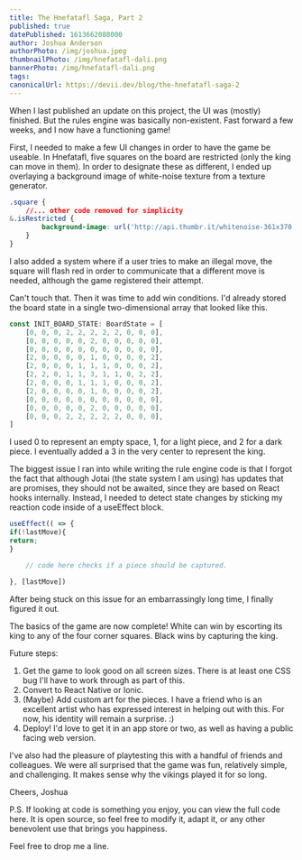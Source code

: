 ```yaml
---
title: The Hnefatafl Saga, Part 2
published: true
datePublished: 1613662088000
author: Joshua Anderson
authorPhoto: /img/joshua.jpeg
thumbnailPhoto: /img/hnefatafl-dali.png
bannerPhoto: /img/hnefatafl-dali.png
tags:
canonicalUrl: https://devii.dev/blog/the-hnefatafl-saga-2
---
```


When I last published an update on this project, the UI was (mostly) finished. But the rules engine was basically non-existent. Fast forward a few weeks, and I now have a functioning game!

First, I needed to make a few UI changes in order to have the game be useable. In Hnefatafl, five squares on the board are restricted (only the king can move in them). In order to designate these as different, I ended up overlaying a background image of white-noise texture from a texture generator.

```css
.square {
    //... other code removed for simplicity
&.isRestricted {
        background-image: url('http://api.thumbr.it/whitenoise-361x370.png?background=ffffffff&noise=050505&density=50&opacity=31');
    }
}
```

I also added a system where if a user tries to make an illegal move, the square will flash red in order to communicate that a different move is needed, although the game registered their attempt.

Can't touch that.
Then it was time to add win conditions. I'd already stored the board state in a single two-dimensional array that looked like this.

```ts
const INIT_BOARD_STATE: BoardState = [
    [0, 0, 0, 2, 2, 2, 2, 2, 0, 0, 0],
    [0, 0, 0, 0, 0, 2, 0, 0, 0, 0, 0],
    [0, 0, 0, 0, 0, 0, 0, 0, 0, 0, 0],
    [2, 0, 0, 0, 0, 1, 0, 0, 0, 0, 2],
    [2, 0, 0, 0, 1, 1, 1, 0, 0, 0, 2],
    [2, 2, 0, 1, 1, 3, 1, 1, 0, 2, 2],
    [2, 0, 0, 0, 1, 1, 1, 0, 0, 0, 2],
    [2, 0, 0, 0, 0, 1, 0, 0, 0, 0, 2],
    [0, 0, 0, 0, 0, 0, 0, 0, 0, 0, 0],
    [0, 0, 0, 0, 0, 2, 0, 0, 0, 0, 0],
    [0, 0, 0, 2, 2, 2, 2, 2, 0, 0, 0],
]
```

I used 0 to represent an empty space, 1, for a light piece, and 2 for a dark piece. I eventually added a 3 in the very center to represent the king.

The biggest issue I ran into while writing the rule engine code is that I forgot the fact that although Jotai (the state system I am using) has updates that are promises, they should not be awaited, since they are based on React hooks internally. Instead, I needed to detect state changes by sticking my reaction code inside of a useEffect block.

```ts
useEffect(( => {
if(!lastMove){
return;
}

    // code here checks if a piece should be captured.

}, [lastMove])
```

After being stuck on this issue for an embarrassingly long time, I finally figured it out.

The basics of the game are now complete! White can win by escorting its king to any of the four corner squares. Black wins by capturing the king.

Future steps:

1. Get the game to look good on all screen sizes. There is at least one CSS bug I'll have to work through as part of this.
2. Convert to React Native or Ionic.
3. (Maybe) Add custom art for the pieces. I have a friend who is an excellent artist who has expressed interest in helping out with this. For now, his identity will remain a surprise. :)
4. Deploy! I'd love to get it in an app store or two, as well as having a public facing web version.

I've also had the pleasure of playtesting this with a handful of friends and colleagues. We were all surprised that the game was fun, relatively simple, and challenging. It makes sense why the vikings played it for so long.

Cheers,
Joshua

P.S. If looking at code is something you enjoy, you can view the full code here. It is open source, so feel free to modify it, adapt it, or any other benevolent use that brings you happiness.

Feel free to drop me a line.
